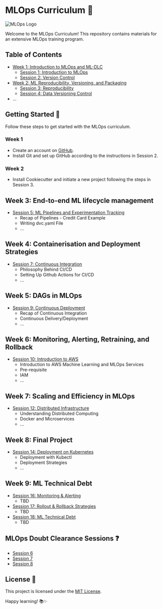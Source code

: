 # MLOps Curriculum 🚀

![MLOps Logo](https://cdn-api.elice.io/api-attachment/attachment/0605359cbcac4a4fbb01a3040655c9e9/%E1%84%8B%E1%85%B5%E1%84%86%E1%85%B5%E1%84%8C%E1%85%B51.png)



Welcome to the MLOps Curriculum! This repository contains materials for an extensive MLOps training program.

## Table of Contents
- [Week 1: Introduction to MLOps and ML-DLC](#week-1-introduction-to-mlops-and-ml-dlc)
  - [Session 1: Introduction to MLOps](#session-1-introduction-to-mlops)
  - [Session 2: Version Control](#session-2-version-control)
- [Week 2: ML Reproducibility, Versioning, and Packaging](#week-2-ml-reproducibility-versioning-and-packaging)
  - [Session 3: Reproducibility](#session-3-reproducibility)
  - [Session 4: Data Versioning Control](#session-4-data-versioning-control)
- ...

## Getting Started 🚀
Follow these steps to get started with the MLOps curriculum.

### Week 1
- Create an account on [GitHub](https://github.com/).
- Install Git and set up GitHub according to the instructions in Session 2.

### Week 2
- Install Cookiecutter and initiate a new project following the steps in Session 3.

## Week 3: End-to-end ML lifecycle management
- [Session 5: ML Pipelines and Experimentation Tracking](#session-5-ml-pipelines-and-experimentation-tracking)
  - Recap of Pipelines - Credit Card Example
  - Writing dvc.yaml File
  - ...

## Week 4: Containerisation and Deployment Strategies
- [Session 7: Continuous Integration](#session-7-continuous-integration)
  - Philosophy Behind CI/CD
  - Setting Up Github Actions for CI/CD
  - ...

## Week 5: DAGs in MLOps
- [Session 9: Continuous Deployment](#session-9-continuous-deployment)
  - Recap of Continuous Integration
  - Continuous Delivery/Deployment
  - ...

## Week 6: Monitoring, Alerting, Retraining, and Rollback
- [Session 10: Introduction to AWS](#session-10-introduction-to-aws)
  - Introduction to AWS Machine Learning and MLOps Services
  - Pre-requisite
  - IAM
  - ...

## Week 7: Scaling and Efficiency in MLOps
- [Session 12: Distributed Infrastructure](#session-12-distributed-infrastructure)
  - Understanding Distributed Computing
  - Docker and Microservices
  - ...

## Week 8: Final Project
- [Session 14: Deployment on Kubernetes](#session-14-deployment-on-kubernetes)
  - Deployment with Kubectl
  - Deployment Strategies
  - ...

## Week 9: ML Technical Debt
- [Session 16: Monitoring & Alerting](#session-16-monitoring--alerting)
  - TBD
- [Session 17: Rollout & Rollback Strategies](#session-17-rollout--rollback-strategies)
  - TBD
- [Session 18: ML Technical Debt](#session-18-ml-technical-debt)
  - TBD

## MLOps Doubt Clearance Sessions ❓
- [Session 6](#mlops-doubt-clearance-session-6)
- [Session 7](#mlops-doubt-clearance-session-7)
- [Session 8](#mlops-doubt-clearance-session-8)

## License 📄
This project is licensed under the [MIT License](LICENSE).

Happy learning! 📚✨
